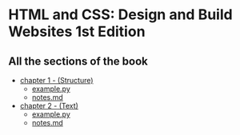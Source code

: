 # HTML and CSS: Design and Build Websites 1st Edition
## All the sections of the book

- [chapter 1 - (Structure)](chapter-1%20(Structure)/)
    - [example.py](chapter-1%20(Structure)/example.py)
    - [notes.md](chapter-1%20(Structure)/notes.md)
- [chapter 2 - (Text)](chapter-2%20(Text)/)
    - [example.py](chapter-2%20(Text)/example.py)
    - [notes.md](chapter-2%20(Text)/notes.md)

